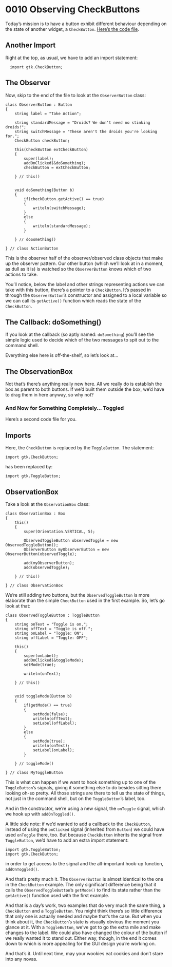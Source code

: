 # 0010 Observing CheckButtons

Today’s mission is to have a button exhibit different behaviour depending on the state of another widget, a `CheckButton`. [Here’s the code file](https://github.com/rontarrant/gtkDcoding/blob/master/003_box/box_003_03_checkbutton.d).

## Another Import

Right at the top, as usual, we have to add an import statement:

      import gtk.CheckButton;

## The Observer

Now, skip to the end of the file to look at the `ObserverButton` class:

	class ObserverButton : Button
	{
		string label = "Take Action";
		
		string standardMessage = "Droids? We don't need no stinking droids!";
		string switchMessage = "These aren't the droids you're looking for.";
		CheckButton checkButton;
	
		this(CheckButton extCheckButton)
		{
			super(label);
			addOnClicked(&doSomething);
			checkButton = extCheckButton;
			
		} // this()
		
		
		void doSomething(Button b)
		{
			if(checkButton.getActive() == true)
			{
				writeln(switchMessage);
			}
			else
			{
				writeln(standardMessage);
			}
			
		} // doSomething()
		
	} // class ActionButton

This is the observer half of the observer/observed class objects that make up the observer pattern. Our other button (which we’ll look at in a moment, as dull as it is) is watched so the `ObserverButton` knows which of two actions to take.

You’ll notice, below the label and other strings representing actions we can take with this button, there’s a pointer to a `CheckButton`. It’s passed in through the `ObserverButton`’s constructor and assigned to a local variable so we can call its `getActive()` function which reads the state of the `CheckButton`.

## The Callback: doSomething()

If you look at the callback (so aptly named: `doSomething`) you’ll see the simple logic used to decide which of the two messages to spit out to the command shell.

Everything else here is off-the-shelf, so let’s look at…

## The ObservationBox

Not that’s there’s anything really new here. All we really do is establish the box as parent to both buttons. If we’d built them outside the box, we’d have to drag them in here anyway, so why not?

### And Now for Something Completely… Toggled

Here’s a second code file for you.

## Imports

Here, the `CheckButton` is replaced by the `ToggleButton`. The statement:

	import gtk.CheckButton;

has been replaced by:

	import gtk.ToggleButton;

## ObservationBox

Take a look at the `ObservationBox` class:

	class ObservationBox : Box
	{
		this()
		{
			super(Orientation.VERTICAL, 5);
			
			ObservedToggleButton observedToggle = new ObservedToggleButton();
			ObserverButton myObserverButton = new ObserverButton(observedToggle);
	
			add(myObserverButton);
			add(observedToggle);
			
		} // this()
		
	} // class ObservationBox

We’re still adding two buttons, but the `ObservedToggleButton` is more elaborate than the simple `CheckButton` used in the first example. So, let’s go look at that:

	class ObservedToggleButton : ToggleButton
	{
		string onText = "Toggle is on.";
		string offText = "Toggle is off.";
		string onLabel = "Toggle: ON";
		string offLabel = "Toggle: OFF";
		
		this()
		{
			super(onLabel);
			addOnClicked(&toggleMode);
			setMode(true);
			
			writeln(onText);
			
		} // this()
		
		
		void toggleMode(Button b)
		{
			if(getMode() == true)
			{
				setMode(false);
				writeln(offText);
				setLabel(offLabel);
			}
			else
			{
				setMode(true);
				writeln(onText);
				setLabel(onLabel);
			}
		
		} // toggleMode()
		
	} // class MyToggleButton

This is what can happen if we want to hook something up to one of the `ToggleButton`’s signals, giving it something else to do besides sitting there looking oh-so pretty. All those strings are there to tell us the state of things, not just in the command shell, but on the `ToggleButton`’s label, too.

And in the constructor, we’re using a new signal, the `onToggle` signal, which we hook up with `addOnToggled()`.

A little side note: if we’d wanted to add a callback to the `CheckButton`, instead of using the `onClicked` signal (inherited from `Button`) we could have used `onToggle` there, too. But because `CheckButton` inherits the signal from `ToggleButton`, we’d have to add an extra import statement:

	import gtk.ToggleButton;
	import gtk.CheckButton;

in order to get access to the signal and the all-important hook-up function, `addOnToggled()`.

And that’s pretty much it. The `ObserverButton` is almost identical to the one in the `CheckButton` example. The only significant difference being that it calls the `ObservedToggleButton`’s `getMode()` to find its state rather than the `getActive()` function used with the first example.

And that is a day’s work, two examples that do very much the same thing, a `CheckButton` and a `ToggleButton`. You might think there’s so little difference that only one is actually needed and maybe that’s the case. But when you think about it, the `CheckButton`’s state is visually obvious the moment you glance at it. With a `ToggleButton`, we’ve got to go the extra mile and make changes to the label. We could also have changed the colour of the button if we really wanted it to stand out. Either way, though, in the end it comes down to which is more appealing for the GUI design you’re working on.

And that’s it. Until next time, may your wookies eat cookies and don’t stare into any novas.

